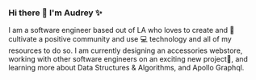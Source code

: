 ### Hi there 👋 I'm Audrey ✨


I am a software engineer based out of LA who loves to create and 🌱 cultivate a positive community and use 💻 technology and all of my resources to do so. I am currently designing an  accessories webstore, working with other software engineers on an exciting new project🤫, and learning more about Data Structures & Algorithms, and  Apollo Graphql.
<!--
**audreyyun/audreyyun** is a ✨ _special_ ✨ repository because its `README.md` (this file) appears on your GitHub profile.

Here are some ideas to get you started:

- 🔭 I’m currently working on ...
- 🌱 I’m currently learning ...
- 👯 I’m looking to collaborate on ...
- 🤔 I’m looking for help with ...
- 💬 Ask me about ...
- 📫 How to reach me: ...
- 😄 Pronouns: ...
- ⚡ Fun fact: ...
-->
